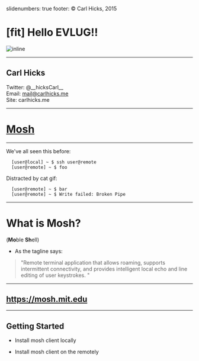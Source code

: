 slidenumbers: true
footer: © Carl Hicks, 2015

# [fit] Hello EVLUG!!
![inline](http://media4.giphy.com/media/oHZOIQlOyIAE0/200.gif)

---

## Carl Hicks
Twitter: @\_\_hicksCarl_\_  
Email: mail@carlhicks.me  
Site: carlhicks.me  

---

# [Mosh](https://mosh.mit.edu/)  

---

We've all seen this before:  

  ```
    [user@local] ~ $ ssh user@remote
    [user@remote] ~ $ foo
  ```  

Distracted by cat gif:  

  ```
    [user@remote] ~ $ bar
    [user@remote] ~ $ Write failed: Broken Pipe
  ```

---

# What is Mosh?
(**Mo**ble **Sh**ell)  

 - As the tagline says:  

  > "Remote terminal application that allows roaming, supports intermittent connectivity, and provides intelligent local echo and line editing of user keystrokes. "

---

## https://mosh.mit.edu

---

## Getting Started

  - Install mosh client locally  

  - Install mosh client on the remotely  
